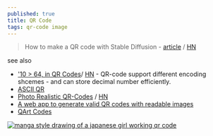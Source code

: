 ```yaml
---
published: true
title: QR Code
tags: qr-code image
---
```

> How to make a QR code with Stable Diffusion - [article](https://stable-diffusion-art.com/qr-code/) / [HN](https://news.ycombinator.com/item?id=36285630)

see also
- [	'10 > 64, in QR Codes](https://huonw.github.io/blog/2024/03/qr-base10-base64/)/ [HN](https://news.ycombinator.com/item?id=39894148) - QR-code support different encoding shcemes - and can store decimal number efficiently.
- [ASCII QR](https://news.ycombinator.com/item?id=21762112)
- [Photo Realistic QR-Codes](https://www.qrpicture.com) / [HN](https://news.ycombinator.com/item?id=24158125)
- [A web app to generate valid QR codes with readable images ](https://news.ycombinator.com/item?id=30162233)
- [QArt Codes](https://research.swtch.com/qart)


[![manga style drawing of a japanese girl working qr code](https://i0.wp.com/stable-diffusion-art.com/wp-content/uploads/2023/06/image-57.png?w=768&ssl=1)](https://stable-diffusion-art.com/qr-code/)
